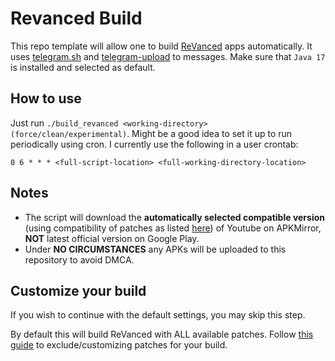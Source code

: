 # Revanced Build
This repo template will allow one to build [ReVanced](https://github.com/revanced/) apps automatically. It uses [telegram.sh](https://github.com/fabianonline/telegram.sh) and [telegram-upload](https://github.com/Nekmo/telegram-upload) to messages. Make sure that `Java 17` is installed and selected as default.

## How to use
Just run `./build_revanced <working-directory> (force/clean/experimental)`. Might be a good idea to set it up to run periodically using cron. I currently use the following in a user crontab:
```
0 6 * * * <full-script-location> <full-working-directory-location>
```

## Notes
- The script will download the **automatically selected compatible version** (using compatibility of patches as listed [here](https://github.com/revanced/revanced-patches#list-of-available-patches)) of Youtube on APKMirror, **NOT** latest official version on Google Play.
- Under **NO CIRCUMSTANCES** any APKs will be uploaded to this repository to avoid DMCA.

## Customize your build
If you wish to continue with the default settings, you may skip this step.

By default this will build ReVanced with ALL available patches. Follow [this guide](PATCHES_GUIDE.md) to exclude/customizing patches for your build.

